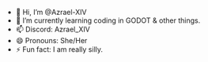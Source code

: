 - 👋 Hi, I’m @Azrael-XIV
- 🌱 I’m currently learning coding in GODOT & other things.
- 📫 Discord: Azrael_XIV 
- 😄 Pronouns: She/Her
- ⚡ Fun fact: I am really silly.

<!---
Azrael-XIV/Azrael-XIV is a ✨ special ✨ repository because its `README.md` (this file) appears on your GitHub profile.
You can click the Preview link to take a look at your changes.
--->
